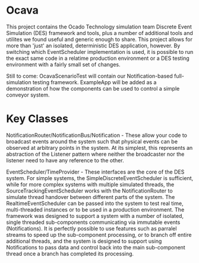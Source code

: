 # Ocava

This project contains the Ocado Technology simulation team Discrete Event Simulation (DES) framework and tools, plus a number of additional tools and utilites we found useful and generic enough to share.
This project allows for more than 'just' an isolated, deterministic DES application, however.  By switching which EventScheduler implementation is used, it is possible to run the exact same code in a relatime production environment or a DES testing environment with a fairly small set of changes.

Still to come: OcavaScenarioTest will contain our Notification-based full-simulation testing framework.  ExampleApp will be added as a demonstration of how the components can be used to control a simple conveyor system.

# Key Classes

NotificationRouter/NotificationBus/Notification - These allow your code to broadcast events around the system such that physical events can be observed at arbitrary points in the system.  At its simplest, this represents an abstraction of the Listener pattern where neither the broadcaster nor the listener need to have any reference to the other.

EventScheduler/TimeProvider - These interfaces are the core of the DES system.  For simple systems, the SimpleDiscreteEventScheduler is sufficient, while for more complex systems with multiple simulated threads, the SourceTrackingEventScheduler works with the NotificationRouter to simulate thread handover between different parts of the system.  The RealtimeEventScheduler can be passed into the system to test real time, multi-threaded instances or to be used in a production environment.
The framework was designed to support a system with a number of isolated, single threaded sub-components communicating via immutable events (Notifications).  It is perfectly possible to use features such as parralel streams to speed up the sub-component processing, or to branch off entire additional threads, and the system is designed to support using Notifications to pass data and control back into the main sub-component thread once a branch has completed its processing.

